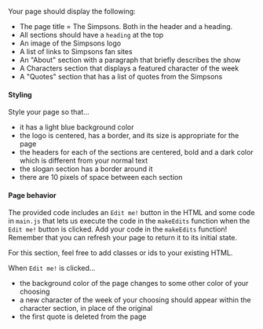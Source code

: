 Your page should display the following:

- The page title = The Simpsons. Both in the header and a heading.
- All sections should have a `heading` at the top
- An image of the Simpsons logo
- A list of links to Simpsons fan sites
- An "About" section with a paragraph that briefly describes the show
- A Characters section that displays a featured character of the week
- A "Quotes" section that has a list of quotes from the Simpsons

#### Styling

Style your page so that...

- it has a light blue background color
- the logo is centered, has a border, and its size is appropriate for the page
- the headers for each of the sections are centered, bold and a dark color which is different from your normal text
- the slogan section has a border around it
- there are 10 pixels of space between each section

#### Page behavior

The provided code includes an `Edit me!` button in the HTML and some code in `main.js` that lets us execute the code in the `makeEdits` function when the `Edit me!` button is clicked. Add your code in the `makeEdits` function! Remember that you can refresh your page to return it to its initial state.

For this section, feel free to add classes or ids to your existing HTML.

When `Edit me!` is clicked...

- the background color of the page changes to some other color of your choosing
- a new character of the week of your choosing should appear within the character section, in place of the original
- the first quote is deleted from the page
